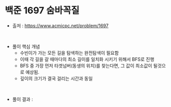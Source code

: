 # 백준 1697 숨바꼭질
- 출저 : https://www.acmicpc.net/problem/1697

<br>

- 풀이 핵심 개념
  - 수빈이가 가는 모든 길을 탐색하는 완전탐색이 필요함
  - 이때 각 길을 갈 때마다의 최소 길이를 일치화 시키기 위해서 BFS로 진행
  - BFS 중 가장 먼저 타겟넘버(동생의 위치)를 찾는다면, 그 값이 최소값이 될것으로 예상됨.
  - 깊이의 크기가 결국 걸리는 시간과 동일

<br>

- 풀이 결과 :